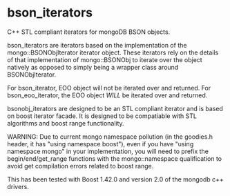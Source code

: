 bson_iterators
==============

C++ STL compliant iterators for mongoDB BSON objects.

bson_iterators are iterators based on the implementation of the
mongo::BSONObjIterator iterator object.  These iterators rely on
the details of that implementation of mongo::BSONObj to iterate
over the object natively as opposed to simply being a wrapper
class around BSONObjIterator. 

For bson_iterator, EOO object will not be iterated over and
returned.  For bson_eoo_iterator, the EOO object *WILL* be iterated over
and returned.

bsonobj_iterators are designed to be an STL compliant iterator and is based
on boost iterator facade.  It is designed to be compatiable with STL
algorithms and boost range functionality.

WARNING: Due to current mongo namespace pollution (in the goodies.h header,
it has "using namespace boost"), even if you have "using namespace mongo"
in your implementation, you will need to prefix the begin/end/get_range
functions with the mongo::namespace qualification to avoid get compilation
errors related to boost range.

This has been tested with Boost 1.42.0 and version 2.0 of the mongodb
c++ drivers.
